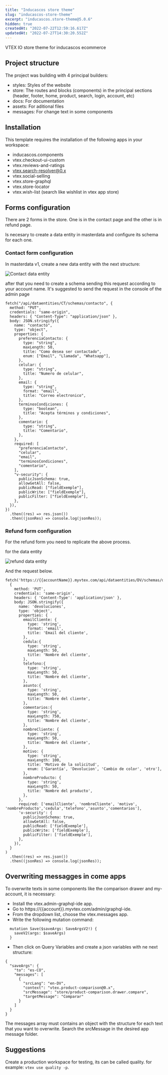 ```yaml
---
title: "Inducascos store theme"
slug: "inducascos-store-theme"
excerpt: "inducascos.store-theme@5.0.6"
hidden: true
createdAt: "2022-07-22T12:59:16.617Z"
updatedAt: "2022-07-27T14:30:20.552Z"
---
```

VTEX IO store theme for inducascos ecommerce

## Project structure

The project was building with 4 principal builders:

- styles: Styles of the website
- store: The routes and blocks (components) in the principal sections (header, footer, home, product, search, login, account, etc)
- docs: For documentation
- assets: For aditional files
- messages: For change text in some components

## Installation

This template requires the installation of the following apps in your workspace:

- inducascos.components
- vtex.checkout-ui-custom
- vtex.reviews-and-ratings
- vtex.search-resolver@0.x
- vtex.social-selling
- vtex.store-graphql
- vtex.store-locator
- vtex.wish-list (search like wishlist in vtex app store)

## Forms configuration

There are 2 forms in the store. One is in the contact page and the other is in refund page.

Is necesary to create a data entity in masterdata and configure its schema for each one.

### Contact form configuration

In masterdata v1, create a new data entity with the next structure:

![Contact data entity](./images/contact-entity.png)

after that you need to create a schema sending this request according to your account name. It's suggested to send the request in the console of the admin page

```
fetch("/api/dataentities/CT/schemas/contacto", {
  method: "PUT",
  credentials: "same-origin",
  headers: { "Content-Type": "application/json" },
  body: JSON.stringify({
    name: "contacto",
    type: "object",
    properties: {
      preferenciaContacto: {
        type: "string",
        maxLength: 50,
        title: "Como desea ser contactado",
        enum: ["Email", "Llamada", "Whatsapp"],
      },
      celular: {
        type: "string",
        title: "Numero de celular",
      },
      email: {
        type: "string",
        format: "email",
        title: "Correo electronico",
      },
      terminosCondiciones: {
        type: "boolean",
        title: "Acepta términos y condiciones",
      },
      comentario: {
        type: "string",
        title: "Comentario",
      },
    },
    required: [
      "preferenciaContacto",
      "celular",
      "email",
      "terminosCondiciones",
      "comentario",
    ],
    "v-security": {
      publicJsonSchema: true,
      allowGetAll: false,
      publicRead: ["fieldExemple"],
      publicWrite: ["fieldExemple"],
      publicFilter: ["fieldExemple"],
    },
  }),
})
  .then((res) => res.json())
  .then((jsonRes) => console.log(jsonRes));
```

### Refund form configuration

For the refund form you need to replicate the above process.

for the data entity

![refund data entity](./images/refund-entity.png)

And the request below.

```
fetch('https://{{accountName}}.myvtex.com/api/dataentities/DV/schemas/devoluciones',
  {
    method: 'PUT',
    credentials: 'same-origin',
    headers: { 'Content-Type': 'application/json' },
    body: JSON.stringify({
      name: 'devoluciones',
      type: 'object',
      properties: {
        emailCliente: {
          type: 'string',
          format: 'email',
          title: 'Email del cliente',
        },
        cedula:{
          type: 'string',
          maxLength: 50,
          title: 'Nombre del cliente',
        },
        telefono:{
          type: 'string',
          maxLength: 50,
          title: 'Nombre del cliente',
        },
        asunto:{
          type: 'string',
          maxLength: 50,
          title: 'Nombre del cliente',
        },
        comentarios:{
          type: 'string',
          maxLength: 750,
          title: 'Nombre del cliente',
        },
        nombreCliente: {
          type: 'string',
          maxLength: 50,
          title: 'Nombre del cliente',
        },
        motivo: {
          type: 'string',
          maxLength: 100,
          title: 'Motivo de la solicitud',
          enum: ['Garantía', 'Devolucion', 'Cambio de color', 'otro'],
        },
        nombreProducto: {
          type: 'string',
          maxLength: 50,
          title: 'Nombre del producto',
        },
      },
      required: ['emailCliente', 'nombreCliente', 'motivo', 'nombreProducto','cedula','telefono','asunto','comentarios'],
      'v-security': {
        publicJsonSchema: true,
        allowGetAll: false,
        publicRead: ['fieldExemple'],
        publicWrite: ['fieldExemple'],
        publicFilter: ['fieldExemple'],
      },
    }),
  }
)
  .then((res) => res.json())
  .then((jsonRes) => console.log(jsonRes));
```

## Overwriting messagges in come apps

To overwrite texts in some components like the comparison drawer and my-account, it is necessary:

- Install the vtex.admin-graphql-ide app.
- Go to https://{{account}}.myvtex.com/admin/graphql-ide.
- From the dropdown list, choose the vtex.messages app.
- Write the following mutation command:

```
  mutation Save($saveArgs: SaveArgsV2!) {
    saveV2(args: $saveArgs)
  }
```

- Then click on Query Variables and create a json variables with ne next structure:

```
{
  "saveArgs": {
    "to": "es-CO",
    "messages": [
      {
        "srcLang": "en-DV",
        "context": "vtex.product-comparison@0.x",
        "srcMessage": "store/product-comparison.drawer.compare",
        "targetMessage": "Comparar"
      }
    ]
  }
}
```

The messages array must contains an object with the structure for each text that you want to overwrite. Search the srcMessage in the desired app message folder.

## Suggestions

Create a production workspace for testing, its can be called quality.
for example: `vtex use quality -p`.